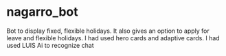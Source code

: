 # nagarro_bot
Bot to display fixed, flexible holidays. It also gives an option to apply for leave and flexible holidays. I had used hero cards and adaptive cards. I had used LUIS Ai to recognize chat
